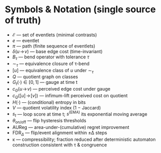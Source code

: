 # Symbols & Notation (single source of truth)

- $\mathcal{E}$ — set of eventlets (minimal contrasts)
- $e$ — eventlet
- $\pi$ — path (finite sequence of eventlets)
- $\delta(u\!\to\!v)$ — base edge cost (time-invariant)
- $B_\tau$ — bend operator with tolerance $\tau$
- $\sim_\tau$ — equivalence closure of τ-bend
- $[u]$ — equivalence class of $u$ under $\sim_\tau$
- $Q$ — quotient graph on classes
- $G_t(\cdot)\in[0,1]$ — gauge at time t
- $c_G(u\!\to\!v)$ — perceived edge cost under gauge
- $c_Q([u]\!\to\![v])$ — infimum-lift perceived cost on quotient
- $H(\cdot)$ — (conditional) entropy in bits
- $V$ — quotient volatility index (1 − Jaccard)
- $s_t$ — loop score at time t; $s^{(\mathrm{EMA})}$ its exponential moving average
- $\theta_{\text{on/off}}$ — flip hysteresis thresholds
- AUReg — area-under-(cumulative) regret improvement
- FDR$_{\Delta}$ — flip/event alignment within ±Δ steps
- κ — compressibility; fraction reduced after deterministic automaton construction consistent with τ & congruence
